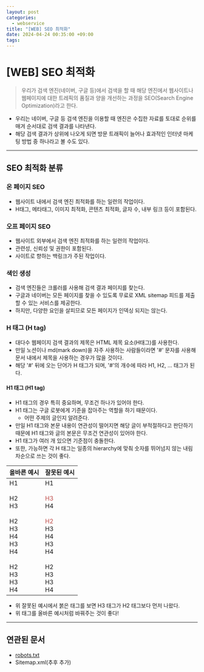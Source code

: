 ```yaml
---
layout: post
categories:
  - webservice
title: "[WEB] SEO 최적화"
date: 2024-04-24 00:35:00 +09:00
tags:
---
```

# \[WEB] SEO 최적화

>우리가 검색 엔진(네이버, 구글 등)에서 검색을 할 때 해당 엔진에서 웹사이트나 웹페이지에 대한 트레픽의 품질과 양을 개선하는 과정을 SEO(Search Engine Optimization)라고 한다.

- 우리는 네이버, 구글 등 검색 엔진을 이용할 때 엔진은 수집한 자료를 토대로 순위를 매겨 순서대로 검색 결과를 나타낸다.
- 해당 검색 결과가 상위에 나오게 되면 방문 트래픽이 늘어나 효과적인 인터넷 마케팅 방법 중 하나라고 볼 수도 있다.

-----

## SEO 최적화 분류

### 온 페이지 SEO
- 웹사이트 내에서 검색 엔진 최적화를 하는 일련의 작업이다.
- H태그, 메타태그, 이미지 최적화, 콘텐츠 최적화, 글자 수, 내부 링크 등이 포함된다.

### 오프 페이지 SEO
- 웹사이트 외부에서 검색 엔진 최적화를 하는 일련의 작업이다.
- 관련성, 신뢰성 및 권한이 포함된다.
- 사이트로 향하는 백링크가 주된 작업이다.

### 색인 생성
- 검색 엔진들은 크롤러를 사용해 검색 결과 페이지를 찾는다.
- 구글과 네이버는 모든 페이지를 찾을 수 있도록 무료로 XML sitemap 피드를 제출할 수 있는 서비스를 제공한다.
- 하지만, 다양한 요인을 살피므로 모든 페이지가 인덱싱 되지는 않는다.

### H 태그 (H tag)
- 대다수 웹페이지 검색 결과의 제목은 HTML 제목 요소(H태그)를 사용한다.
- 만일 노션이나 md(mark down)을 자주 사용하는 사람들이라면 \'#' 문자를 사용해 문서 내에서 제목을 사용하는 경우가 많을 것이다.
- 해당 \'#' 뒤에 오는 단어가 H 태그가 되며, \'#'의 개수에 따라 H1, H2, ... 태그가 된다.

#### H1 태그 (H1 tag)
- H1 태그의 경우 특히 중요하며, 무조건 하나가 있어야 한다.
- H1 태그는 구글 로봇에게 기준을 잡아주는 역할을 하기 때문이다.
	- 어떤 주제의 글인지 알려준다.
- 만일 H1 태그와 본문 내용이 연관성이 떨어지면 해당 글이 부적절하다고 판단하기 때문에 H1 태그와 글의 본문은 무조건 연관성이 있어야 한다.
- H1 태그가 여러 개 있으면 기준점이 충돌한다.
- 또한, 가능하면 각 H 태그는 일종의 hierarchy에 맞춰 숫자를 뛰어넘지 않는 내림차순으로 쓰는 것이 좋다.

| 올바른 예시                                                                           | 잘못된 예시                                                                                                                                     |
| -------------------------------------------------------------------------------- | ------------------------------------------------------------------------------------------------------------------------------------------ |
| H1<br><br>H2<br>H3<br><br>H2<br>H3<br>H4<br>H3<br>H4<br><br>H2<br>H3<br>H3<br>H4 | H1<br><br><font color="#c0504d">H3</font><br>H4<br><br><font color="#c0504d">H2</font><br>H3<br>H4<br>H3<br>H4<br><br>H2<br>H3<br>H3<br>H4 |

- 위 잘못된 예시에서 붉은 태그를 보면 H3 태그가 H2 태그보다 먼저 나왔다.
- 위 태그를 올바른 예시처럼 바꿔주는 것이 좋다!

--- 

## 연관된 문서

- [robots.txt](geunsuyoon.github.io/webservice/robotstxt.html)
- Sitemap.xml(추후 추가)